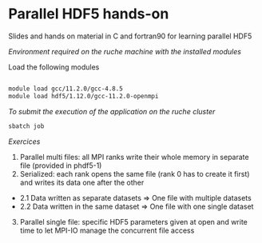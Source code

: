 # Parallel HDF5 hands-on
Slides and hands on material in C and fortran90 for learning parallel HDF5


*Environment required on the ruche machine with the installed modules*

Load the following modules
```bash

module load gcc/11.2.0/gcc-4.8.5
module load hdf5/1.12.0/gcc-11.2.0-openmpi
```

*To submit the execution of the application on the ruche cluster*
```bash
sbatch job
```


*Exercices*
1. Parallel multi files: all MPI ranks write their whole memory in separate file (provided in phdf5-1)
2. Serialized: each rank opens the same file (rank 0 has to create it first) and writes its data one after the other
  - 2.1 Data written as separate datasets => One file with multiple datasets
  - 2.2 Data written in the same dataset => One file with one single dataset
3. Parallel single file: specific HDF5 parameters given at open and write time to let MPI-IO manage the concurrent file access
